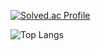 [![Solved.ac Profile](http://mazassumnida.wtf/api/generate_badge?boj=ylrac)](https://solved.ac/ylrac)

![Top Langs](https://github-readme-stats.vercel.app/api/top-langs/?username=shikgom2&layout=onedark&theme=dark)
